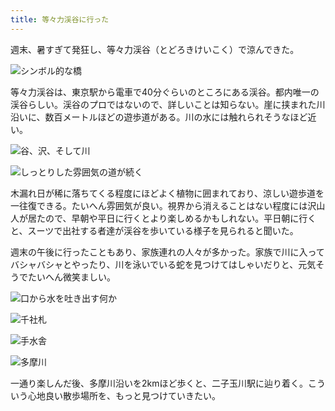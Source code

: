 ```yaml
---
title: 等々力渓谷に行った
---
```

週末、暑すぎて発狂し、等々力渓谷（とどろきけいこく）で涼んできた。

![](https://lh4.googleusercontent.com/9MbIRqI4jp-5S7AvwHxUb8FvX4gPM3pPuMATCsh614VUmoWV95_9JePlv78fXUCU3If8dp43NXBGKMzotfT805A5EjZvmLixx8eQnkDsVz3c1jOvK_1lBK2LOtMFX45Gq5DHM8COaF0H4MXNBnenKZA "シンボル的な橋")

等々力渓谷は、東京駅から電車で40分ぐらいのところにある渓谷。都内唯一の渓谷らしい。渓谷のプロではないので、詳しいことは知らない。崖に挟まれた川沿いに、数百メートルほどの遊歩道がある。川の水には触れられそうなほど近い。

![](https://lh3.googleusercontent.com/gysBJVQ55o7tZVat3SDeOMKaGdb4CnB2ppOJ5BD8r6ZxGSo-mSDSKtGmbE6KI3tkZ8t315gtVn7bovwdMUzydqVdXGCQv9dQwFg8Kf1IFlXpDQjIbU6-6jVFY3PhQcC8tHBF8izzhvhNrFcil2n-x7k "谷、沢、そして川")

![](https://lh4.googleusercontent.com/zIa4T92RuzoUUPbMyYCH60X3UrZ0j6N-ttVWv5PwxarsimRor69NsPj_2l4foeIXE2nylsXAJRYqvEY5eKpXVvLtxdyqWIK2gHSrfy6VYP1Ky7OkTRph4_-YaYGt6sG7un7t3cybX0z6ApTO-mwketA "しっとりした雰囲気の道が続く")

木漏れ日が稀に落ちてくる程度にほどよく植物に囲まれており、涼しい遊歩道を一往復できる。たいへん雰囲気が良い。視界から消えることはない程度には沢山人が居たので、早朝や平日に行くとより楽しめるかもしれない。平日朝に行くと、スーツで出社する者達が渓谷を歩いている様子を見られると聞いた。

週末の午後に行ったこともあり、家族連れの人々が多かった。家族で川に入ってバシャバシャとやったり、川を泳いでいる蛇を見つけてはしゃいだりと、元気そうでたいへん微笑ましい。

![](https://lh3.googleusercontent.com/BVJXM2yzMVhlGHxQ1c_VcPGYnNBN_nCDmhZ5WyA0w2dUca0gf_kbCXcQFpjNu1JacHxS4VGpxc10kQuqOHEJJafZ76nlp2x_4he7gX4FDirCFEHg9xdmZs5VAa8KcGgS78fKArfzKWdBAKG53qsp4Y0 "口から水を吐き出す何か")

![](https://lh6.googleusercontent.com/h6IPkiUpRuPo83Z43jhlZDlOTy4CRzkWcjxJCOtcL99fbr0o2EcCENbAv5cHOlduI7czNMoY5j50Uw6mUONPzRJE_VOcl4xNJ-eoWZnUPMIph5iHmnDk_07-A8AWAmFih-dFlWjdpv_PruxTArvCGDg "千社札")

![](https://lh6.googleusercontent.com/KCNMELXrTOv3xAbDP8nM7cMSgaRrFywtdtijhxIoLVarVjEQZef3lsUYXUNRLpf42tAwjZUaCp4t6qMHaguDsrcwV5_-rT1GPLinGhwTGtBwoLWbgYif2l1yMeQhNR0OCJM-XaVCPzPfxLjJCCKMYDc "手水舎")

![](https://lh3.googleusercontent.com/oScSsQREYRv2yvD00qhnPKd6VN1FkOiD_-wZHRtJsaLw7j2K3sopO6ZLA_hDpnJVHyv-jnnQ_xsQjICQBQu6vOGsw2rvoTknuVMv7JkERHqEDtzik_tzUGjLHrvQS3TDWCXnhhYVSlLyiSa_8Q48GCY "多摩川")

一通り楽しんだ後、多摩川沿いを2kmほど歩くと、二子玉川駅に辿り着く。こういう心地良い散歩場所を、もっと見つけていきたい。
